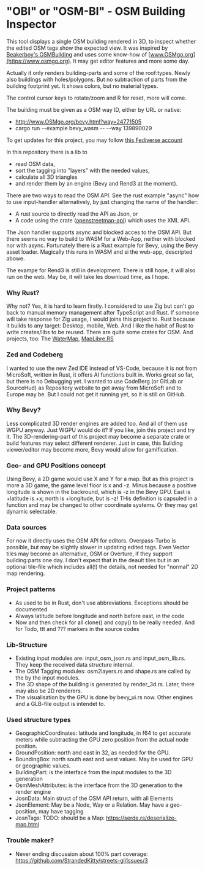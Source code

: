 # "OBI" or "OSM-BI" - OSM Building Inspector

This tool displays a single OSM building rendered in 3D, to inspect whether the edited OSM tags show the expected view. It was inspired by [Beakerboy's OSMBuilding](https://github.com/Beakerboy/OSMBuilding) and uses some know-how of [www.OSMgo.org](https://www.osmgo.org). It may get editor features and more some day.

Actually it only renders building-parts and some of the roof:types. Newly also buildings with holes/polygons. But no subtraction of parts from the building footprint yet. It shows colors, but no material types.

The control cursor keys to rotate/zoom and R for reset, more will come.

The building must be given as a OSM way ID, either by URL or native:
* http://www.OSMgo.org/bevy.html?way=24771505
* cargo run --example bevy_wasm -- --way 139890029

To get updates for this project, you may follow [this Fediverse account](https://en.osm.town/@rust_osm_tb)

In this repository there is a lib to
- read OSM data,
- sort the tagging into "layers" with the needed values,
- calculate all 3D triangles
- and render them by an engine (Bevy and Rend3 at the moment).

There are two ways to read the OSM API. See the rust example "async" how to use input-handler alternatively, by just changing the name of the handler:
- A rust source to directly read the API as Json, or
- A code using the crate ([openstreetmap-api](https://github.com/topics/openstreetmap-api)) which uses the XML API.

The Json handler supports async and blocked acces to the OSM API. But there seems no way to build to WASM for a Web-App, neither with blocked nor with async. Fortunately there is a Rust example for Bevy, using the Bevy asset loader. Magically this runs in WASM and si the web-app, descripted abowe.

The exampe for Rend3 is still in development. There is still hope, it will also run on the web. May be, it will take les download time, as I hope.

### Why Rust?
Why not? Yes, it is hard to learn firstly. I considered to use Zig but can't go back to manual memory management after TypeScript and Rust. If someone will take response for Zig usage, I would joins this project to. Rust because it builds to any target: Desktop, mobile, Web. And I like the habit of Rust to write creates/libs to be reused. There are quite some crates for OSM. And projects, too:
The [WaterMap]( https://en.osm.town/@amapanda),
[MapLibre.RS](https://github.com/maplibre/maplibre-rs)

### Zed and Codeberg
I wanted to use the new Zed IDE instead of VS-Code, because it is not from MicroSoft, written in Rust, it offers AI functions built in. Works great so far, but there is no Debugging yet.
I wanted to use CodeBerg (or GitLab or SourceHud) as Repository website to get away from MicroSoft and to Europe may be. But I could not get it running yet, so it is still on GitHub.

### Why Bevy?
Less complicated 3D render engines are added too. And all of them use WGPU anyway. Just WGPU would do it? If you like, join this project and try it. The 3D-rendering-part of this project may become a separate crate or build features may select different renderer.
Just in case, this Building viewer/editor may become more, Bevy would allow for gamification.

### Geo- and GPU Positions concept
Using Bevy, a 2D game would use X and Y for a map. But as this project is more a 3D game, the game level floor is x and -z. Minus because a positive longitude is shown in the backround, which is -z in the Bevy GPU. East is +latitude is +x; north is +longitude, but is -z! THis definition is capsuled in a function and may be changed to other coordinate systems. Or they may get dynamic selectable.

### Data sources
For now it directly uses the OSM API for editors. Overpass-Turbo is possible, but may be slightly slower in updating edited tags.
Even Vector tiles may become an alternative, OSM or Overture, if they support building:parts one day. I don't expect that in the deault tiles but in an optional tile-file which includes all(!) the details, not needed for "normal" 2D map rendering.

### Project patterns
* As used to be in Rust, don't use abbreviations. Exceptions should be documented
* Always latitude before longitude and north before east, in the code
* Now and then check for all clone() and copy() to be really needed. And for Todo, ttt and ??? markers in the source codes

### Lib-Structure
* Existing input modules are: input_osm_json.rs and input_osm_lib.rs. They keep the received data structure internal.
* The OSM Tagging modules: osm2layers.rs and shape.rs are called by the by the input modules.
* The 3D shape of the building is generated by render_3d.rs. Later, there may also be 2D renderers.
* The visualisation by the GPU is done by bevy_ui.rs now. Other engines and a GLB-file output is intendet to.

### Used structure types
* GeographicCoordinates: latitude and longitude, in f64 to get accurate meters while subtracting the GPU zero position from the actual node position.
* GroundPosition: north and east in 32, as needed for the GPU.
* BoundingBox: north south east and west values. May be used for GPU or geographic values.
* BuildingPart: is the interface from the input modules to the 3D generation
* OsmMeshAttributes: is the interface from the 3D generation to the render engine
* JosnData: Main struct of the OSM API return, with all Elements
* JsonElement: May be a Node, Way or a Relation. May have a geo-position, may have tagging
* JosnTags: TODO: should be a Map:  https://serde.rs/deserialize-map.html

### Trouble maker?
* Never ending discussion about 100% part coverage: https://github.com/StrandedKitty/streets-gl/issues/3

<!-- https://docs.github.com/en/get-started/writing-on-github/getting-started-with-writing-and-formatting-on-github/basic-writing-and-formatting-syntax -->
